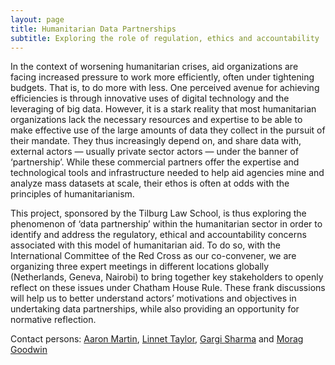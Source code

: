 ```yaml
---
layout: page
title: Humanitarian Data Partnerships
subtitle: Exploring the role of regulation, ethics and accountability
---
```

In the context of worsening humanitarian crises, aid organizations are facing increased pressure to work more efficiently, often under tightening budgets. That is, to do more with less. One perceived avenue for achieving efficiencies is through innovative uses of digital technology and the leveraging of big data. However, it is a stark reality that most humanitarian organizations lack the necessary resources and expertise to be able to make effective use of the large amounts of data they collect in the pursuit of their mandate. They thus increasingly depend on, and share data with, external actors — usually private sector actors — under the banner of ‘partnership’. While these commercial partners offer the expertise and technological tools and infrastructure needed to help aid agencies mine and analyze mass datasets at scale, their ethos is often at odds with the principles of humanitarianism.

This project, sponsored by the Tilburg Law School, is thus exploring the phenomenon of ‘data partnership’ within the humanitarian sector in order to identify and address the regulatory, ethical and accountability concerns associated with this model of humanitarian aid. To do so, with the International Committee of the Red Cross as our co-convener, we are organizing three expert meetings in different locations globally (Netherlands, Geneva, Nairobi) to bring together key stakeholders to openly reflect on these issues under Chatham House Rule. These frank discussions will help us to better understand actors’ motivations and objectives in undertaking data partnerships, while also providing an opportunity for normative reflection.

Contact persons: [Aaron Martin](https://twitter.com/empo11on), [Linnet Taylor](https://twitter.com/linnetelwin), [Gargi Sharma](https://twitter.com/XGargi) and [Morag Goodwin](https://www.tilburguniversity.edu/staff/m-e-a-goodwin)
